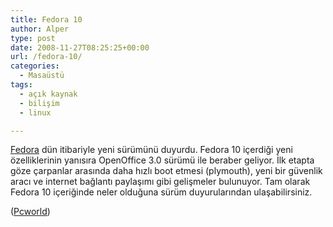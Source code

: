 ```yaml
---
title: Fedora 10
author: Alper
type: post
date: 2008-11-27T08:25:25+00:00
url: /fedora-10/
categories:
  - Masaüstü
tags:
  - açık kaynak
  - bilişim
  - linux

---
```

[Fedora][1] dün itibariyle yeni sürümünü duyurdu. Fedora 10 içerdiği yeni özelliklerinin yanısıra OpenOffice 3.0 sürümü ile beraber geliyor. İlk etapta göze çarpanlar arasında daha hızlı boot etmesi (plymouth), yeni bir güvenlik aracı ve internet bağlantı paylaşımı gibi gelişmeler bulunuyor. Tam olarak Fedora 10 içeriğinde neler olduğuna sürüm duyurularından ulaşabilirsiniz.

(<a href="https://www.pcworld.com/businesscenter/article/154495/fedora_10_out_packed_with_improvements.html" target="_blank" class="broken_link">Pcworld</a>)

 [1]: https://fedoraproject.org/